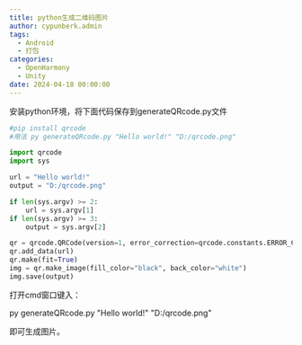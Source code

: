 ```yaml
---
title: python生成二维码图片
author: cypunberk.admin
tags:
  - Android
  - 打包
categories:
  - OpenHarmony
  - Unity
date: 2024-04-18 00:00:00
---
```

安装python环境，将下面代码保存到generateQRcode.py文件

```python
#pip install qrcode
#用法 py generateQRcode.py "Hello world!" "D:/qrcode.png"

import qrcode
import sys

url = "Hello world!"
output = "D:/qrcode.png"

if len(sys.argv) >= 2:
    url = sys.argv[1]
if len(sys.argv) >= 3:
    output = sys.argv[2]

qr = qrcode.QRCode(version=1, error_correction=qrcode.constants.ERROR_CORRECT_L, box_size=20, border=2)
qr.add_data(url)
qr.make(fit=True)
img = qr.make_image(fill_color="black", back_color="white")
img.save(output)
```

打开cmd窗口键入：

py generateQRcode.py "Hello world!" "D:/qrcode.png"

即可生成图片。